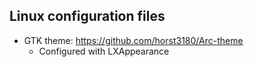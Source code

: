 ## Linux configuration files
  + GTK theme: https://github.com/horst3180/Arc-theme
    * Configured with LXAppearance
